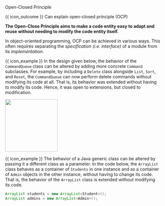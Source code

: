 <span id="title">Open-Closed Principle</span>

<span id="prereqs"></span>

<span id="outcomes">{{ icon_outcome }} Can explain open-closed principle (OCP)</span>

<div id="body">

**The Open-Close Principle aims to make a code entity easy to adapt and reuse without needing to modify the code entity itself.**

<box type="definition">
  <include src="../../common/definitions.md#def-open-closed-principle"/>
</box>

In object-oriented programming, OCP can be achieved in various ways. This often requires separating the _specification (i.e. interface)_ of a module from its _implementation_.

<box>

{{ icon_example }} In the design given below, the behavior of the `CommandQueue` class can be altered by adding more concrete `Command` subclasses. For example, by including a `Delete` class alongside `List`, `Sort`, and `Reset`, the `CommandQueue` can now perform delete commands without modifying its code at all. That is, its behavior was extended without having to modify its code. Hence, it was open to extensions, but closed to modification.

<img src="{{baseUrl}}/principles/openClosedPrinciple/images/commandQueue.png" height="170" />
<p/>

</box>

<box>

{{ icon_example }} The behavior of a Java generic class can be altered by passing it a different class as a parameter. In the code below, the `ArrayList` class behaves as a container of `Students` in one instance and as a container of `Admin` objects in the other instance, without having to change its code. That is, the behavior of the `ArrayList` class is extended without modifying its code.

```java
ArrayList students = new ArrayList<Student>();
ArrayList admins = new ArrayList<Admin>();
```
</box>

</div>

<div id="extras">

<include src="exercises.md" />

</div>